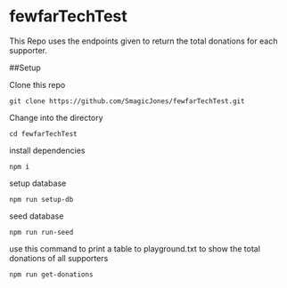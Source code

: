 # fewfarTechTest

This Repo uses the endpoints given to return the total donations for each supporter.

##Setup

Clone this repo

```
git clone https://github.com/SmagicJones/fewfarTechTest.git
```

Change into the directory

```
cd fewfarTechTest
```

install dependencies

```
npm i
```

setup database
```
npm run setup-db
```

seed database
```
npm run run-seed
```


use this command to print a table to playground.txt to show the total donations of all supporters

```
npm run get-donations
```
